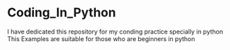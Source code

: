 # Coding_In_Python
I have dedicated this repository for my conding practice specially in python\
This Examples are suitable for those who are beginners in python
